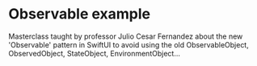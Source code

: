 # Observable example
 
 Masterclass taught by professor Julio Cesar Fernandez about the new 'Observable' pattern in SwiftUI to avoid using the old ObservableObject, ObservedObject, StateObject, EnvironmentObject... 
